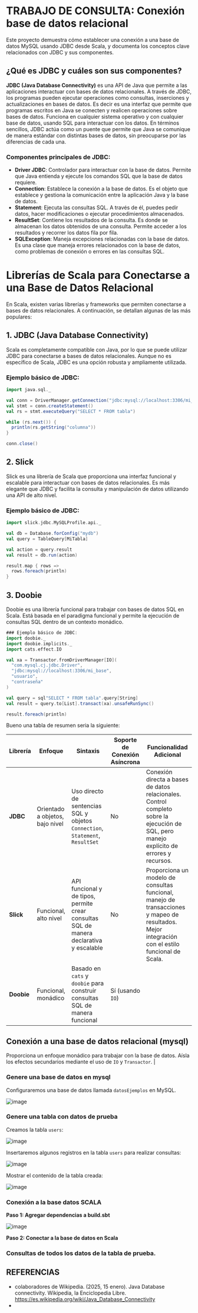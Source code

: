 # TRABAJO DE CONSULTA: Conexión base de datos relacional

Este proyecto demuestra cómo establecer una conexión a una base de datos MySQL usando JDBC desde Scala, y documenta los conceptos clave relacionados con JDBC y sus componentes.

## ¿Qué es JDBC y cuáles son sus componentes?

**JDBC (Java Database Connectivity)** es una API de Java que permite a las aplicaciones interactuar con bases de datos relacionales. A través de JDBC, los programas pueden ejecutar operaciones como consultas, inserciones y actualizaciones en bases de datos. Es decir es una interfaz que permite que programas escritos en Java se conecten y realicen operaciones sobre bases de datos. Funciona en cualquier sistema operativo y con cualquier base de datos, usando SQL para interactuar con los datos. En términos sencillos, JDBC actúa como un puente que permite que Java se comunique de manera estándar con distintas bases de datos, sin preocuparse por las diferencias de cada una.


### Componentes principales de JDBC:
- **Driver JDBC**: Controlador para interactuar con la base de datos. Permite que Java entienda y ejecute los comandos SQL que la base de datos requiere.
- **Connection**: Establece la conexión a la base de datos. Es el objeto que establece y gestiona la comunicación entre la aplicación Java y la base de datos. 
- **Statement**: Ejecuta las consultas SQL. A través de él, puedes pedir datos, hacer modificaciones o ejecutar procedimientos almacenados.
- **ResultSet**: Contiene los resultados de la consulta. Es donde se almacenan los datos obtenidos de una consulta. Permite acceder a los resultados y recorrer los datos fila por fila.
- **SQLException**: Maneja excepciones relacionadas con la base de datos. Es una clase que maneja errores relacionados con la base de datos, como problemas de conexión o errores en las consultas SQL.

# Librerías de Scala para Conectarse a una Base de Datos Relacional

En Scala, existen varias librerías y frameworks que permiten conectarse a bases de datos relacionales. A continuación, se detallan algunas de las más populares:

## 1. JDBC (Java Database Connectivity)

Scala es completamente compatible con Java, por lo que se puede utilizar JDBC para conectarse a bases de datos relacionales. Aunque no es específico de Scala, JDBC es una opción robusta y ampliamente utilizada.

### Ejemplo básico de JDBC:
```scala
import java.sql._

val conn = DriverManager.getConnection("jdbc:mysql://localhost:3306/mi_base", "usuario", "contraseña")
val stmt = conn.createStatement()
val rs = stmt.executeQuery("SELECT * FROM tabla")

while (rs.next()) {
  println(rs.getString("columna"))
}

conn.close()
```

## 2.  Slick

Slick es una librería de Scala que proporciona una interfaz funcional y escalable para interactuar con bases de datos relacionales. Es más elegante que JDBC y facilita la consulta y manipulación de datos utilizando una API de alto nivel.

### Ejemplo básico de JDBC:

```scala
import slick.jdbc.MySQLProfile.api._

val db = Database.forConfig("mydb")
val query = TableQuery[MiTabla]

val action = query.result
val result = db.run(action)

result.map { rows =>
  rows.foreach(println)
}
```

## 3. Doobie

Doobie es una librería funcional para trabajar con bases de datos SQL en Scala. Está basada en el paradigma funcional y permite la ejecución de consultas SQL dentro de un contexto monádico.

```scala 
### Ejemplo básico de JDBC:
import doobie._
import doobie.implicits._
import cats.effect.IO

val xa = Transactor.fromDriverManager[IO](
  "com.mysql.cj.jdbc.Driver", 
  "jdbc:mysql://localhost:3306/mi_base", 
  "usuario", 
  "contraseña"
)

val query = sql"SELECT * FROM tabla".query[String]
val result = query.to[List].transact(xa).unsafeRunSync()

result.foreach(println)

```

Bueno una tabla de resumen seria la siguiente:  

| **Librería**    | **Enfoque**                  | **Sintaxis**                                                                                  | **Soporte de Conexión Asíncrona** | **Funcionalidad Adicional**                                                                                                                                   |
|-----------------|------------------------------|-----------------------------------------------------------------------------------------------|----------------------------------|--------------------------------------------------------------------------------------------------------------------------------------------------------------|
| **JDBC**        | Orientado a objetos, bajo nivel | Uso directo de sentencias SQL y objetos `Connection`, `Statement`, `ResultSet`                  | No                               | Conexión directa a bases de datos relacionales. Control completo sobre la ejecución de SQL, pero manejo explícito de errores y recursos.                    |
| **Slick**       | Funcional, alto nivel         | API funcional y de tipos, permite crear consultas SQL de manera declarativa y escalable         | No                               | Proporciona un modelo de consultas funcional, manejo de transacciones y mapeo de resultados. Mejor integración con el estilo funcional de Scala.            |
| **Doobie**      | Funcional, monádico           | Basado en `cats` y `doobie` para construir consultas SQL de manera funcional                    | Sí (usando `IO`)                 | 

## Conexión a una base de datos relacional (mysql)
Proporciona un enfoque monádico para trabajar con la base de datos. Aísla los efectos secundarios mediante el uso de `IO` y `Transactor`.                    |

### Genere una base de datos en mysql  
Configuraremos una base de datos llamada `datosEjemplos` en MySQL.  

![image](https://github.com/user-attachments/assets/d59aabf7-be43-4254-8090-dddb765a0476)

### Genere una tabla con datos de prueba  

Creamos la tabla `users`:  

![image](https://github.com/user-attachments/assets/1a5d9b72-aa9d-49a9-a755-8d678ef08dfb)

Insertaremos algunos registros en la tabla `users` para realizar consultas:  

![image](https://github.com/user-attachments/assets/2113ac07-293e-48fd-ae33-61ec49d315ca)

Mostrar el contenido de la tabla creada:  

![image](https://github.com/user-attachments/assets/41c56581-a754-4ffa-88ec-34662e3e4d56)


### Conexión a la base datos SCALA

**Paso 1: Agregar dependencias a build.sbt**  

![image](https://github.com/user-attachments/assets/4bfcdb74-439a-4ac7-97a3-cbc63c8522d8)

**Paso 2: Conectar a la base de datos en Scala**  


### Consultas de todos los datos de la tabla de prueba. 


## REFERENCIAS 
- colaboradores de Wikipedia. (2025, 15 enero). Java Database connectivity. Wikipedia, la Enciclopedia Libre. https://es.wikipedia.org/wiki/Java_Database_Connectivity
- 

